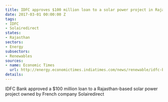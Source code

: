 ```yaml
---
title: IDFC approves $100 million loan to a solar power project in Rajasthan
date: 2017-03-01 00:00:00 Z
tags:
- IDFC
- Solairedirect
states:
- Rajasthan
sectors:
- Energy
subsectors:
- Renewables
sources:
- name: Economic Times
  url: http://energy.economictimes.indiatimes.com/news/renewable/idfc-bank-lends-rs-675-cr-for-rajasthan-solar-project/57303640
details: 
---
```


IDFC Bank approved a $100 million loan to a Rajasthan-based solar power project owned by French company Solairedirect

